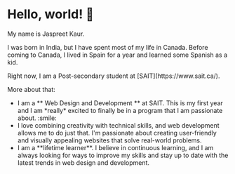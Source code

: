  # Hello, world! 👋
<p>My name is Jaspreet Kaur.</p>
<p>I was born in India, but I have spent most of my life in Canada.
Before coming to Canada, I lived in Spain for a year and learned some Spanish as a kid.</p>
Right now, I am a Post-secondary student at [SAIT](https://www.sait.ca/).
<p>More about that:</p>
<ul>
   <li>I am a ** Web Design and Development ** at SAIT. This is my first year and I am *really* excited to finally be in a program that I am passionate about. :smile:</li>
   <li>I love combining creativity with technical skills, and web development allows me to do just that. I'm passionate about creating user-friendly and visually appealing websites that solve real-world problems.</li>
   <li>I am a **lifetime learner**. I believe in continuous learning, and I am always looking for ways to improve my skills and stay up to date with the latest trends in web design and development.</li>
</ul>

